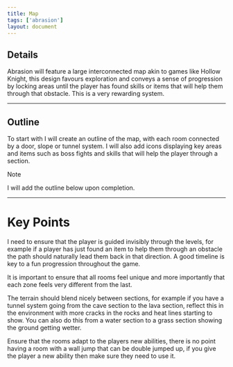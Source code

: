 ```yaml
---
title: Map
tags: ['abrasion']
layout: document
---
```

## Details
Abrasion will feature a large interconnected map akin to games like Hollow Knight, this design favours exploration and conveys a sense of progression by locking areas until the player has found skills or items that will help them through that obstacle. This is a very rewarding system.

---

## Outline
To start with I will create an outline of the map, with each room connected by a door, slope or tunnel system. I will also add icons displaying key areas and items such as boss fights and skills that will help the player through a section.

> [!NOTE]
> I will add the outline below upon completion.

---

# Key Points
I need to ensure that the player is guided invisibly through the levels, for example if a player has just found an item to help them through an obstacle the path should naturally lead them back in that direction. A good timeline is key to a fun progression throughout the game.

It is important to ensure that all rooms feel unique and more importantly that each zone feels very different from the last.

The terrain should blend nicely between sections, for example if you have a tunnel system going from the cave section to the lava section, reflect this in the environment with more cracks in the rocks and heat lines starting to show. You can also do this from a water section to a grass section showing the ground getting wetter.

Ensure that the rooms adapt to the players new abilities, there is no point having a room with a wall jump that can be double jumped up, if you give the player a new ability then make sure they need to use it.